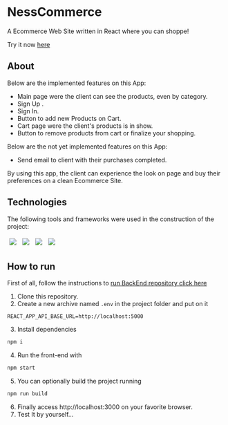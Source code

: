 # NessCommerce

A Ecommerce Web Site written in React where you can shoppe!

Try it now [here](https://nesscommerce.vercel.app/)

## About

Below are the implemented features on this App:

- Main page were the client can see the products, even by category.
- Sign Up .
- Sign In.
- Button to add new Products on Cart.
- Cart page were the client's products is in show.
- Button to remove products from cart or finalize your shopping.

Below are the not yet implemented features on this App:

- Send email to client with their purchases completed.

By using this app, the client can experience the look on page and buy their preferences on a clean Ecommerce Site.

## Technologies
The following tools and frameworks were used in the construction of the project:<br>
<p>
  <img style='margin: 5px;' src='https://img.shields.io/badge/styled-components%20-%2320232a.svg?&style=for-the-badge&color=b8679e&logo=styled-components&logoColor=%3a3a3a'>
  <img style='margin: 5px;' src='https://img.shields.io/badge/axios%20-%2320232a.svg?&style=for-the-badge&color=informational'>
  <img style='margin: 5px;' src="https://img.shields.io/badge/react-app%20-%2320232a.svg?&style=for-the-badge&color=60ddf9&logo=react&logoColor=%2361DAFB"/>
  <img style='margin: 5px;' src="https://img.shields.io/badge/react_route%20-%2320232a.svg?&style=for-the-badge&logo=react&logoColor=%2361DAFB"/>
</p>

## How to run


First of all, follow the instructions to [run BackEnd repository click here](https://github.com/C137Rodrigolima/NessCommerceBack)


1. Clone this repository.
2. Create a new archive named `.env` in the project folder and put on it
```
REACT_APP_API_BASE_URL=http://localhost:5000
```
3. Install dependencies
```bash
npm i
```
4. Run the front-end with
```bash
npm start
```
5. You can optionally build the project running
```bash
npm run build
```
6. Finally access http://localhost:3000 on your favorite browser.
7. Test It by yourself...
